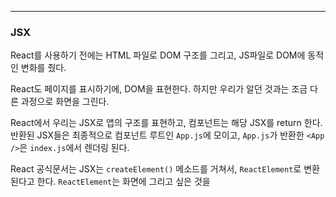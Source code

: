
---

### JSX

React를 사용하기 전에는 HTML 파일로 DOM 구조를 그리고, JS파일로 DOM에 동적인 변화를 줬다.

React도 페이지를 표시하기에, DOM을 표현한다. 하지만 우리가 알던 것과는 조금 다른 과정으로 화면을  그린다. 

React에서 우리는 JSX로 앱의 구조를 표현하고, 컴포넌트는 해당 JSX를 return 한다.
반환된 JSX들은 최종적으로 컴포넌트 루트인 `App.js`에 모이고, `App.js`가 반환한 `<App />`은 `index.js`에서 렌더링 된다.

React 공식문서는 JSX는 `createElement()` 메소드를 거쳐서, `ReactElement`로 변환된다고 한다.
`ReactElement`는 화면에 그리고 싶은 것을 